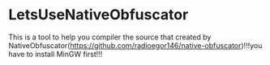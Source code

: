 # LetsUseNativeObfuscator
This is a tool to help you compiler the source that created by NativeObfuscator(https://github.com/radioegor146/native-obfuscator)!!!you have to install MinGW first!!!
